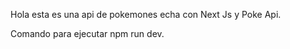 Hola esta es una api de pokemones echa con Next Js y Poke Api. 

Comando para ejecutar npm run dev.
